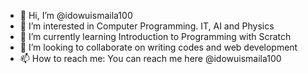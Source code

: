 - 👋 Hi, I’m @idowuismaila100
- 👀 I’m interested in Computer Programming. IT, AI and Physics
- 🌱 I’m currently learning Introduction to Programming with Scratch
- 💞️ I’m looking to collaborate on writing codes and web development
- 📫 How to reach me: You can reach me here @idowuismaila100

<!---
idowuismaila100/idowuismaila100 is a ✨ special ✨ repository because its `README.md` (this file) appears on your GitHub profile.
You can click the Preview link to take a look at your changes.
--->

